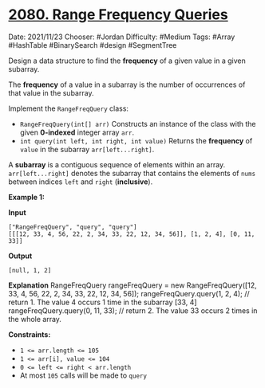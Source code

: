 # [2080. Range Frequency Queries](https://leetcode.com/problems/range-frequency-queries/)
Date: 2021/11/23
Chooser: #Jordan
Difficulty: #Medium 
Tags: #Array #HashTable #BinarySearch  #design #SegmentTree


Design a data structure to find the **frequency** of a given value in a given subarray.

The **frequency** of a value in a subarray is the number of occurrences of that value in the subarray.

Implement the `RangeFreqQuery` class:

-   `RangeFreqQuery(int[] arr)` Constructs an instance of the class with the given **0-indexed** integer array `arr`.
-   `int query(int left, int right, int value)` Returns the **frequency** of `value` in the subarray `arr[left...right]`.

A **subarray** is a contiguous sequence of elements within an array. `arr[left...right]` denotes the subarray that contains the elements of `nums` between indices `left` and `right` (**inclusive**).

**Example 1:**

**Input**
```
["RangeFreqQuery", "query", "query"]
[[[12, 33, 4, 56, 22, 2, 34, 33, 22, 12, 34, 56]], [1, 2, 4], [0, 11, 33]]
```
**Output**
```
[null, 1, 2]
```

**Explanation**
RangeFreqQuery rangeFreqQuery = new RangeFreqQuery([12, 33, 4, 56, 22, 2, 34, 33, 22, 12, 34, 56]);
rangeFreqQuery.query(1, 2, 4); // return 1. The value 4 occurs 1 time in the subarray [33, 4]
rangeFreqQuery.query(0, 11, 33); // return 2. The value 33 occurs 2 times in the whole array.

**Constraints:**

-   `1 <= arr.length <= 105`
-   `1 <= arr[i], value <= 104`
-   `0 <= left <= right < arr.length`
-   At most `105` calls will be made to `query`